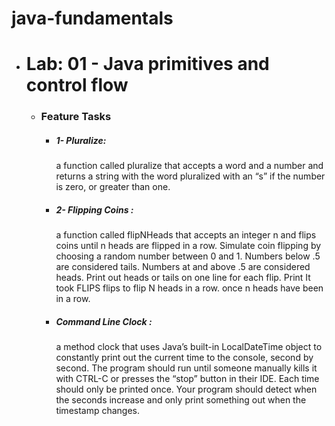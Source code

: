 # java-fundamentals
* # Lab: 01 - Java primitives and control flow
    - ### Feature Tasks
        - ##### 1- Pluralize: 
             a function called pluralize that accepts a word and a number and returns a string with the word pluralized with an “s” if the number is zero, or greater than one.

        - ##### 2- Flipping Coins :
             a function called flipNHeads that accepts an integer n and flips coins until n heads are flipped in a row. Simulate coin flipping by choosing a random number between 0 and 1. Numbers below .5 are considered tails. Numbers at and above .5 are considered heads. Print out heads or tails on one line for each flip. Print It took FLIPS flips to flip N heads in a row. once n heads have been in a row.
        - ##### Command Line Clock : 
             a method clock that uses Java’s built-in LocalDateTime object to constantly print out the current time to the console, second by second. The program should run until someone manually kills it with CTRL-C or presses the “stop” button in their IDE. Each time should only be printed once. Your program should detect when the seconds increase and only print something out when the timestamp changes.